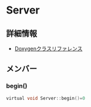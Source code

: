 # Server



## 詳細情報

- [Doxygenクラスリファレンス](https://lang-ship.com/reference/Arduino/1.8.9/class_server.html)

## メンバー

### begin()



```c
virtual void Server::begin()=0
```



